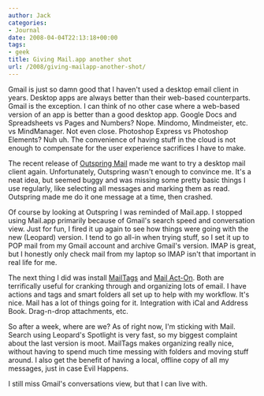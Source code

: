 ```yaml
---
author: Jack
categories:
- Journal
date: 2008-04-04T22:13:18+00:00
tags:
- geek
title: Giving Mail.app another shot
url: /2008/giving-mailapp-another-shot/
---
```


Gmail is just so damn good that I haven't used a desktop email client in years. Desktop apps are always better than their web-based counterparts. Gmail is the exception. I can think of no other case where a web-based version of an app is better than a good desktop app. Google Docs and Spreadsheets vs Pages and Numbers? Nope. Mindomo, Mindmeister, etc. vs MindManager. Not even close. Photoshop Express vs Photoshop Elements? Nuh uh. The convenience of having stuff in the cloud is not enough to compensate for the user experience sacrifices I have to make.

The recent release of [Outspring Mail][1] made me want to try a desktop mail client again. Unfortunately, Outspring wasn't enough to convince me. It's a neat idea, but seemed buggy and was missing some pretty basic things I use regularly, like selecting all messages and marking them as read. Outspring made me do it one message at a time, then crashed.

Of course by looking at Outspring I was reminded of Mail.app. I stopped using Mail.app primarily because of Gmail's search speed and conversation view. Just for fun, I fired it up again to see how things were going with the new (Leopard) version. I tend to go all-in when trying stuff, so I set it up to <span class="caps">POP</span> mail from my Gmail account and archive Gmail's version. <span class="caps">IMAP</span> is great, but I honestly only check mail from my laptop so <span class="caps">IMAP</span> isn't that important in real life for me. 

The next thing I did was install [MailTags][2] and [Mail Act-On][3]. Both are terrifically useful for cranking through and organizing lots of email. I have actions and tags and smart folders all set up to help with my workflow. It's nice. Mail has a lot of things going for it. Integration with iCal and Address Book. Drag-n-drop attachments, etc. 

So after a week, where are we? As of right now, I'm sticking with Mail. Search using Leopard's Spotlight is very fast, so my biggest complaint about the last version is moot. MailTags makes organizing really nice, without having to spend much time messing with folders and moving stuff around. I also get the benefit of having a local, offline copy of all my messages, just in case Evil Happens.

I still miss Gmail's conversations view, but that I can live with.

 [1]: http://www.outspring.com/index.php?option=content&task=view&id=64
 [2]: http://www.indev.ca/MailTags.html
 [3]: http://www.indev.ca/MailActOn.html
